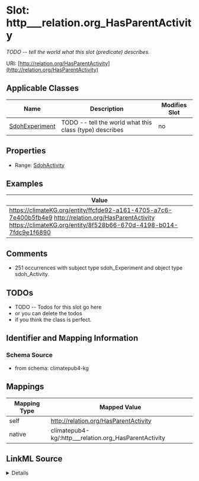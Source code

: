 

# Slot: http___relation.org_HasParentActivity


_TODO -- tell the world what this slot (predicate) describes._





URI: [http://relation.org/HasParentActivity](http://relation.org/HasParentActivity)



<!-- no inheritance hierarchy -->





## Applicable Classes

| Name | Description | Modifies Slot |
| --- | --- | --- |
| [SdohExperiment](../classes/SdohExperiment.md) | TODO -- tell the world what this class (type) describes |  no  |







## Properties

* Range: [SdohActivity](../classes/SdohActivity.md)






## Examples

| Value |
| --- |
| https://climateKG.org/entity/ffcfde92-a161-4705-a7c6-7e400b5fb4e9 http://relation.org/HasParentActivity https://climateKG.org/entity/8f528b66-670d-4198-b014-7fdc9e1f6890 |

## Comments

* 251 occurrences with subject type sdoh_Experiment and object type sdoh_Activity.

## TODOs

* TODO -- Todos for this slot go here
* or you can delete the todos
* if you think the class is perfect.

## Identifier and Mapping Information







### Schema Source


* from schema: climatepub4-kg




## Mappings

| Mapping Type | Mapped Value |
| ---  | ---  |
| self | http://relation.org/HasParentActivity |
| native | climatepub4-kg/:http___relation.org_HasParentActivity |




## LinkML Source

<details>
```yaml
name: http___relation.org_HasParentActivity
description: TODO -- tell the world what this slot (predicate) describes.
todos:
- TODO -- Todos for this slot go here
- or you can delete the todos
- if you think the class is perfect.
comments:
- 251 occurrences with subject type sdoh_Experiment and object type sdoh_Activity.
examples:
- value: https://climateKG.org/entity/ffcfde92-a161-4705-a7c6-7e400b5fb4e9 http://relation.org/HasParentActivity
    https://climateKG.org/entity/8f528b66-670d-4198-b014-7fdc9e1f6890
from_schema: climatepub4-kg
rank: 1000
slot_uri: http://relation.org/HasParentActivity
alias: http___relation.org_HasParentActivity
domain_of:
- sdoh_Experiment
range: sdoh_Activity

```
</details>